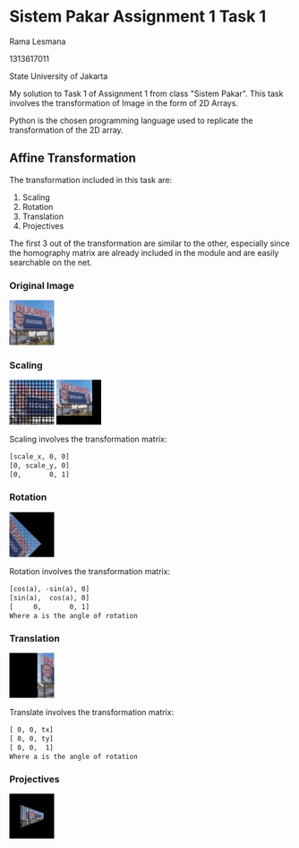 # Sistem Pakar Assignment 1 Task 1
Rama Lesmana

1313617011

State University of Jakarta

My solution to Task 1 of Assignment 1 from class "Sistem Pakar".
This task involves the transformation of Image in the form of 2D Arrays.

Python is the chosen programming language used to replicate the transformation of the 2D array.

## Affine Transformation
The transformation included in this task are:
1. Scaling
2. Rotation
3. Translation
4. Projectives

The first 3 out of the transformation are similar to the other, especially since the homography matrix are already included in the module and are easily searchable on the net.

### Original Image
![Original](/img/sample.jpg)

### Scaling
![Scaling](/img/sample_scale.jpg) 
![Scaling](/img/sample_scale2.jpg) 

Scaling involves the transformation matrix:
```
[scale_x, 0, 0]
[0, scale_y, 0]
[0,       0, 1]
```

### Rotation
![Rotation](/img/sample_rotate.jpg)

Rotation involves the transformation matrix:
```
[cos(a), -sin(a), 0]
[sin(a),  cos(a), 0]
[     0,       0, 1]
Where a is the angle of rotation
``` 

### Translation
![Translation](/img/sample_translate.jpg)

Translate involves the transformation matrix:
```
[ 0, 0, tx]
[ 0, 0, ty]
[ 0, 0,  1]
Where a is the angle of rotation
```

### Projectives
![Perspective](/img/sample_project.jpg)

